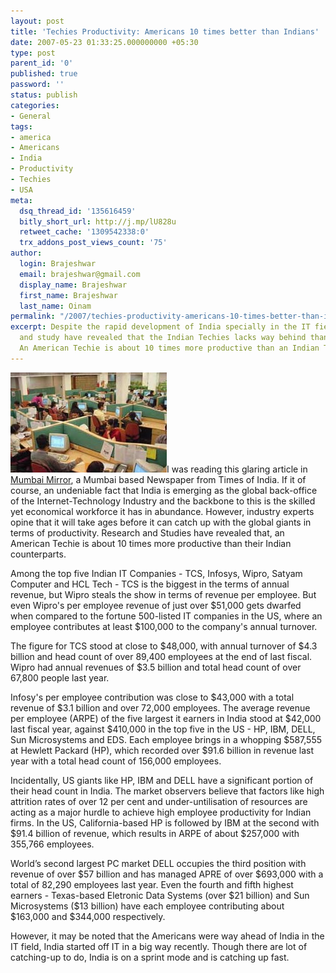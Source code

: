 ```yaml
---
layout: post
title: 'Techies Productivity: Americans 10 times better than Indians'
date: 2007-05-23 01:33:25.000000000 +05:30
type: post
parent_id: '0'
published: true
password: ''
status: publish
categories:
- General
tags:
- america
- Americans
- India
- Productivity
- Techies
- USA
meta:
  dsq_thread_id: '135616459'
  bitly_short_url: http://j.mp/lU828u
  retweet_cache: '1309542338:0'
  trx_addons_post_views_count: '75'
author:
  login: Brajeshwar
  email: brajeshwar@gmail.com
  display_name: Brajeshwar
  first_name: Brajeshwar
  last_name: Oinam
permalink: "/2007/techies-productivity-americans-10-times-better-than-indians/"
excerpt: Despite the rapid development of India specially in the IT field, research
  and study have revealed that the Indian Techies lacks way behind than their US counterparts.
  An American Techie is about 10 times more productive than an Indian Techie.
---
```

<p><img src="/static/2007/05/callcenter.jpg" alt="Indian IT Workers" />I was reading this glaring article in <a href="http://www.mumbaimirror.com/">Mumbai Mirror</a>, a Mumbai based Newspaper from Times of India. If it of course, an undeniable fact that India is emerging as the global back-office of the Internet-Technology Industry and the backbone to this is the skilled yet economical workforce it has in abundance. However, industry experts opine that it will take ages before it can catch up with the global giants in terms of productivity. Research and Studies have revealed that, an American Techie is about 10 times more productive than their Indian counterparts.</p>

<p>Among the top five Indian IT Companies - TCS, Infosys, Wipro, Satyam Computer and HCL Tech - TCS is the biggest in the terms of annual revenue, but Wipro steals the show in terms of revenue per employee. But even Wipro's per employee revenue of just over $51,000 gets dwarfed when compared to the fortune 500-listed IT companies in the US, where an employee contributes at least $100,000 to the company's annual turnover.</p>
<p>The figure for TCS stood at close to $48,000, with annual turnover of $4.3 billion and head count of over 89,400 employees at the end of last fiscal. Wipro had annual revenues of $3.5 billion and total head count of over 67,800 people last year.</p>
<p>Infosy's per employee contribution was close to $43,000 with a total revenue of $3.1 billion and over 72,000 employees. The average revenue per employee (ARPE) of the five largest it earners in India stood at $42,000 last fiscal year, against $410,000 in the top five in the US - HP, IBM, DELL, Sun Microsystems and EDS. Each employee brings in a whopping $587,555 at Hewlett Packard (HP), which recorded over $91.6 billion in revenue last year with a total head count of 156,000 employees.</p>
<p>Incidentally, US giants like HP, IBM and DELL have a significant portion of their head count in India. The market observers believe that factors like high attrition rates of over 12 per cent and under-untilisation of resources are acting as a major hurdle to achieve high employee productivity for Indian firms. In the US, California-based HP is followed by IBM at the second with $91.4 billion of revenue, which results in ARPE of about $257,000 with 355,766 employees.</p>
<p>World&rsquo;s second largest PC market DELL occupies the third position with revenue of over $57 billion and has managed APRE of over $693,000 with a total of 82,290 employees last year. Even the fourth and fifth highest earners - Texas-based Eletronic Data Systems (over $21 billion) and Sun Microsystems ($13 billion) have each employee contributing about $163,000 and $344,000 respectively.</p>
<p>However, it may be noted that the Americans were way ahead of India in the IT field, India started off IT in a big way recently. Though there are lot of catching-up to do, India is on a sprint mode and is catching up fast.</p>
